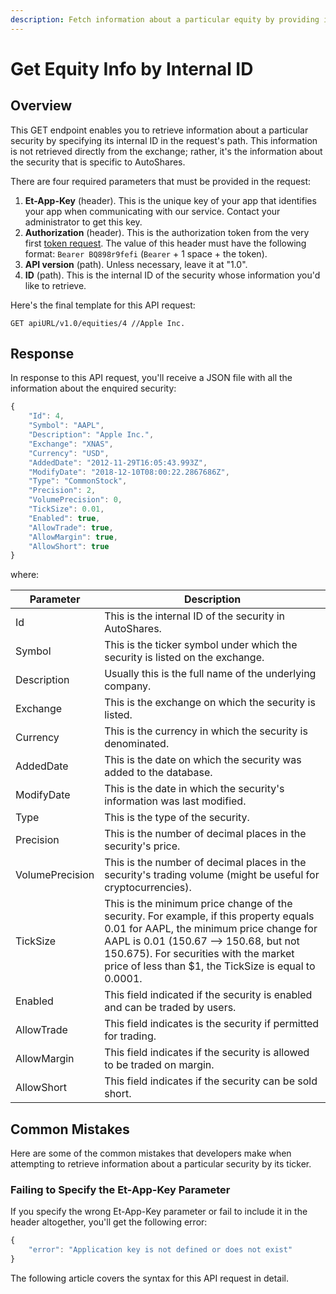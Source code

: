 ```yaml
---
description: Fetch information about a particular equity by providing its internal ID
---
```


# Get Equity Info by Internal ID

## Overview

This GET endpoint enables you to retrieve information about a particular security by specifying its internal ID in the request's path. This information is not retrieved directly from the exchange; rather, it's the information about the security that is specific to AutoShares.

There are four required parameters that must be provided in the request:

1. **Et-App-Key** (header). This is the unique key of your app that identifies your app when communicating with our service. Contact your administrator to get this key.
2. **Authorization** (header). This is the authorization token from the very first [token request](broken-reference). The value of this header must have the following format: `Bearer BQ898r9fefi` (`Bearer` + 1 space + the token).
3. **API version** (path). Unless necessary, leave it at "1.0".
4. **ID** (path). This is the internal ID of the security whose information you'd like to retrieve.

Here's the final template for this API request:

```
GET apiURL/v1.0/equities/4 //Apple Inc.
```

## Response

In response to this API request, you'll receive a JSON file with all the information about the enquired security:

```javascript
{
    "Id": 4,
    "Symbol": "AAPL",
    "Description": "Apple Inc.",
    "Exchange": "XNAS",
    "Currency": "USD",
    "AddedDate": "2012-11-29T16:05:43.993Z",
    "ModifyDate": "2018-12-10T08:00:22.2867686Z",
    "Type": "CommonStock",
    "Precision": 2,
    "VolumePrecision": 0,
    "TickSize": 0.01,
    "Enabled": true,
    "AllowTrade": true,
    "AllowMargin": true,
    "AllowShort": true
}
```

where:

| Parameter       | Description                                                                                                                                                                                                                                                                 |
| --------------- | --------------------------------------------------------------------------------------------------------------------------------------------------------------------------------------------------------------------------------------------------------------------------- |
| Id              | This is the internal ID of the security in AutoShares.                                                                                                                                                                                                                      |
| Symbol          | This is the ticker symbol under which the security is listed on the exchange.                                                                                                                                                                                               |
| Description     | Usually this is the full name of the underlying company.                                                                                                                                                                                                                    |
| Exchange        | This is the exchange on which the security is listed.                                                                                                                                                                                                                       |
| Currency        | This is the currency in which the security is denominated.                                                                                                                                                                                                                  |
| AddedDate       | This is the date on which the security was added to the database.                                                                                                                                                                                                           |
| ModifyDate      | This is the date in which the security's information was last modified.                                                                                                                                                                                                     |
| Type            | This is the type of the security.                                                                                                                                                                                                                                           |
| Precision       | This is the number of decimal places in the security's price.                                                                                                                                                                                                               |
| VolumePrecision | This is the number of decimal places in the security's trading volume (might be useful for cryptocurrencies).                                                                                                                                                               |
| TickSize        | This is the minimum price change of the security. For example, if this property equals 0.01 for AAPL, the minimum price change for AAPL is 0.01 (150.67 —> 150.68, but not 150.675). For securities with the market price of less than $1, the TickSize is equal to 0.0001. |
| Enabled         | This field indicated if the security is enabled and can be traded by users.                                                                                                                                                                                                 |
| AllowTrade      | This field indicates is the security if permitted for trading.                                                                                                                                                                                                              |
| AllowMargin     | This field indicates if the security is allowed to be traded on margin.                                                                                                                                                                                                     |
| AllowShort      | This field indicates if the security can be sold short.                                                                                                                                                                                                                     |

## Common Mistakes

Here are some of the common mistakes that developers make when attempting to retrieve information about a particular security by its ticker.

### Failing to Specify the Et-App-Key Parameter

If you specify the wrong Et-App-Key parameter or fail to include it in the header altogether, you'll get the following error:

```javascript
{
    "error": "Application key is not defined or does not exist"
}
```

The following article covers the syntax for this API request in detail.
